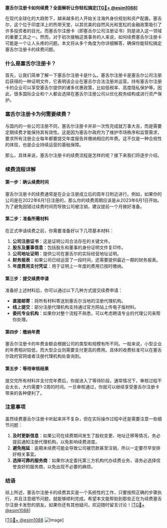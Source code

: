 **塞舌尔注册卡如何续费？全面解析让你轻松搞定[[TG💪+ @esim1088](https://t.me/s/esim1088)]**

在现代全球化的大趋势下，越来越多的人开始关注海外身份规划和资产配置。塞舌尔，这个位于印度洋上的热带天堂，以其优美的自然风光和宽松的金融政策吸引了许多投资者的目光。而塞舌尔注册卡（即塞舌尔公司注册证书）则是进入这一领域的重要工具之一。然而，对于初次接触这类事务的人来说，如何续费塞舌尔注册卡可能是一个让人头疼的问题。本文将从多个角度为你详细解答，确保你能轻松搞定塞舌尔注册卡的续费问题。

### 什么是塞舌尔注册卡？

首先，让我们简单了解一下塞舌尔注册卡是什么。塞舌尔注册卡是塞舌尔公司注册后获得的一种证明文件，它表明该企业在塞舌尔合法注册并运营。持有塞舌尔注册卡的企业可以享受塞舌尔提供的诸多优惠政策，比如低税率、高度隐私保护等。因此，很多国际企业和个人都会选择在塞舌尔注册公司以优化税务结构或进行资产保护。

### 塞舌尔注册卡为何需要续费？

与国内的一些公司注册不同，塞舌尔注册卡并非一次性完成就万事大吉，而是需要定期续费才能保持其有效性。这是因为塞舌尔政府为了维护市场秩序和监管需求，要求所有注册企业每年都要提交年度报告并缴纳相应的年费。这不仅是一种合规性的体现，也是企业持续运营的基础保障。

那么，具体来说，塞舌尔注册卡的续费流程是怎样的呢？接下来我们将逐步介绍。

### 续费流程详解

#### 第一步：确认续费时间
塞舌尔注册卡的续费通常是在企业注册成立后的周年日附近进行。例如，如果你的公司是在2022年6月1日注册的，那么你的续费周期应该是从2023年6月1日开始。为了避免因错过续费时间而导致公司被注销，建议提前一个月做好准备。

#### 第二步：准备所需材料
在正式申请续费之前，你需要准备好以下几项基本材料：
1. **公司注册证书**：这是证明公司合法存在的关键文件。
2. **股东及董事信息**：包括股东和董事的身份证明文件复印件。
3. **公司地址证明**：提供公司在塞舌尔的实际经营地址证明。
4. **财务报表**：如果公司已经运营了一段时间，还需要提供最近一期的财务报表。
5. **年度费用支付凭证**：用于证明上一年度的费用已按时缴纳。

#### 第三步：提交续费申请
准备好上述材料后，你可以通过以下几种方式提交续费申请：
- **直接邮寄**：将所有材料寄送到塞舌尔当地的注册代理机构。
- **线上提交**：部分注册代理机构支持通过官方网站上传电子版材料。
- **委托专业机构**：如果你对整个流程不熟悉，可以考虑聘请专业的代理公司来帮你处理。

#### 第四步：缴纳年费
塞舌尔注册卡的年费金额会根据公司的类型和规模有所不同。一般来说，小型企业的年费相对较低，而大型企业则需要支付更高的费用。具体的收费标准可以在塞舌尔政府官网或者注册代理机构处查询到。

#### 第五步：等待审核结果
提交完所有材料并支付完年费后，你就进入了等待阶段。通常情况下，审核过程不会太长，大约需要1-2周的时间。一旦审核通过，你就可以继续享受塞舌尔注册卡带来的各种便利了。

### 注意事项

虽然续费塞舌尔注册卡听起来并不复杂，但在实际操作过程中还是需要注意一些细节问题：

1. **及时更新信息**：如果公司在续费期间发生了股权变更、地址迁移等情况，务必提前通知注册代理机构，以免影响续费进度。
2. **避免拖延**：逾期未续费可能会导致公司被罚款甚至注销，所以一定要尽早安排好相关事宜。
3. **选择可靠的服务商**：如果你决定委托第三方机构代办续费业务，请务必选择信誉良好的服务商，以免出现不必要的麻烦。

### 结语

综上所述，塞舌尔注册卡的续费其实是一个系统性的工作，只要按照正确的步骤执行，并且注意细节问题，就能够顺利完成。希望本文能帮助到那些正在为续费塞舌尔注册卡发愁的朋友。如果你还有其他疑问，欢迎随时留言讨论！[[TG💪+ @esim1088](https://t.me/s/esim1088)]

[[TG💪+ @esim1088](https://t.me/s/esim1088) ![Image](https://i.postimg.cc/4NQfJmqS/Snipaste-2025-05-13-00-14-12.png)]
